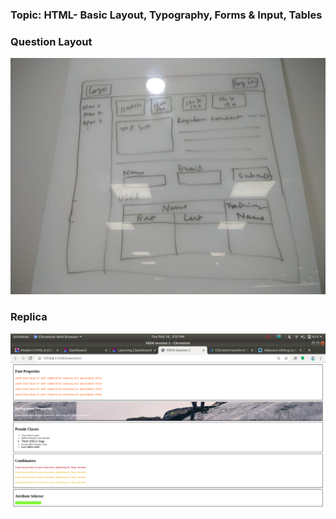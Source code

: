### Topic: HTML- Basic Layout, Typography, Forms & Input, Tables  
### Question Layout   
![](./question.jpg)

### Replica   
![](./replica.png)